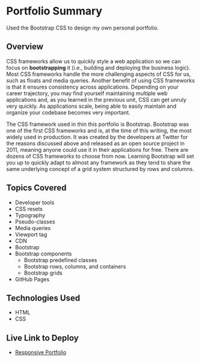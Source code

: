 # Portfolio Summary
Used the Bootstrap CSS to design my own personal portfolio.

## Overview 
CSS frameworks allow us to quickly style a web application so we can focus on **bootstrapping** it (i.e., building and deploying the business logic). Most CSS frameworks handle the more challenging aspects of CSS for us, such as floats and media queries. Another benefit of using CSS frameworks is that it ensures consistency across applications. Depending on your career trajectory, you may find yourself maintaining multiple web applications and, as you learned in the previous unit, CSS can get unruly very quickly. As applications scale, being able to easily maintain and organize your codebase becomes very important.

The CSS framework used in thin this portfolio is Bootstrap. Bootstrap was one of the first CSS frameworks and is, at the time of this writing, the most widely used in production. It was created by the developers at Twitter for the reasons discussed above and released as an open source project in 2011, meaning anyone could use it in their applications for free. There are dozens of CSS frameworks to choose from now. Learning Bootstrap will set you up to quickly adapt to almost any framework as they tend to share the same underlying concept of a grid system structured by rows and columns.

## Topics Covered
* Developer tools
* CSS resets
* Typography
* Pseudo-classes
* Media queries
* Viewport tag
* CDN
* Bootstrap
* Bootstrap components
  * Bootstrap predefined classes
  * Bootstrap rows, columns, and containers
  * Bootstrap grids
* GitHub Pages

## Technologies Used
* HTML
* CSS

## Live Link to Deploy
* [Responsive Portfolio](https://inalo1.github.io/Professional-Portfolio/)
